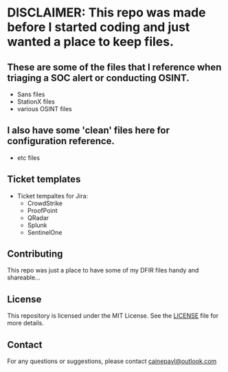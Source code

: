 # DISCLAIMER: This repo was made before I started coding and just wanted a place to keep files.

## These are some of the files that I reference when triaging a SOC alert or conducting OSINT.

- Sans files
- StationX files
- various OSINT files

## I also have some 'clean' files here for configuration reference.

- etc files

## Ticket templates 

- Ticket tempaltes for Jira:
  - CrowdStrike
  - ProofPoint
  - QRadar
  - Splunk
  - SentinelOne

## Contributing

This repo was just a place to have some of my DFIR files handy and shareable...

## License

This repository is licensed under the MIT License. See the [LICENSE]() file for more details.

## Contact 

For any questions or suggestions, please contact cainepavl@outlook.com
